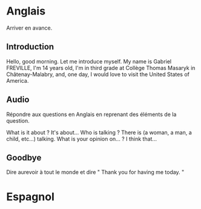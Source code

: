 
# Anglais

Arriver en avance.
## Introduction

Hello, good morning. Let me introduce myself. My name is Gabriel FREVILLE, I'm 14 years old, I'm in third grade at Collège Thomas Masaryk in Châtenay-Malabry, and, one day, I would love to visit the United States of America.
## Audio

Répondre aux questions en Anglais en reprenant des éléments de la question.

What is it about ?
	It's about...
Who is talking ?
	There is (a woman, a man, a child, etc...) talking.
What is your opinion on... ?
	 I think that...

## Goodbye

Dire aurevoir à tout le monde et dire " Thank you for having me today. "
# Espagnol